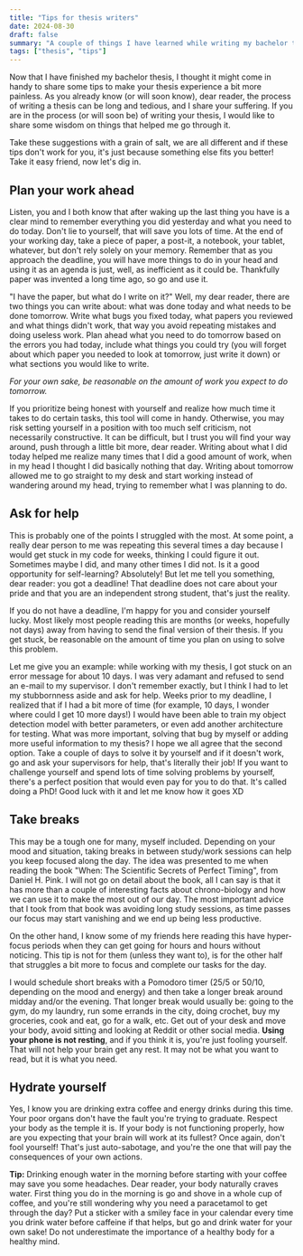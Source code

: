 ```yaml
---
title: "Tips for thesis writers"
date: 2024-08-30
draft: false
summary: "A couple of things I have learned while writing my bachelor thesis"
tags: ["thesis", "tips"]
---
```


Now that I have finished my bachelor thesis, I thought it might come in handy to share some tips to make your thesis experience a bit more painless. As you already know (or will soon know), dear reader, the process of writing a thesis can be long and tedious, and I share your suffering. If you are in the process (or will soon be) of writing your thesis, I would like to share some wisdom on things that helped me go through it. 

Take these suggestions with a grain of salt, we are all different and if these tips don't work for you, it's just because something else fits you better! Take it easy friend, now let's dig in.

## Plan your work ahead

Listen, you and I both know that after waking up the last thing you have is a clear mind to remember everything you did yesterday and what you need to do today. Don't lie to yourself, that will save you lots of time. At the end of your working day, take a piece of paper, a post-it, a notebook, your tablet, whatever, but don't rely solely on your memory. Remember that as you approach the deadline, you will have more things to do in your head and using it as an agenda is just, well, as inefficient as it could be. Thankfully paper was invented a long time ago, so go and use it.

"I have the paper, but what do I write on it?" Well, my dear reader, there are two things you can write about: what was done today and what needs to be done tomorrow. Write what bugs you fixed today, what papers you reviewed and what things didn't work, that way you avoid repeating mistakes and doing useless work. Plan ahead what you need to do tomorrow based on the errors you had today, include what things you could try (you will forget about which paper you needed to look at tomorrow, just write it down) or what sections you would like to write. 

<em>For your own sake, be reasonable on the amount of work you expect to do tomorrow. </em>

If you prioritize being honest with yourself and realize how much time it takes to do certain tasks, this tool will come in handy. Otherwise, you may risk setting yourself in a position with too much self criticism, not necessarily constructive. It can be difficult, but I trust you will find your way around, push through a little bit more, dear reader. Writing about what I did today helped me realize many times that I did a good amount of work, when in my head I thought I did basically nothing that day. Writing about tomorrow allowed me to go straight to my desk and start working instead of wandering around my head, trying to remember what I was planning to do.


## Ask for help

This is probably one of the points I struggled with the most. At some point, a really dear person to me was repeating this several times a day because I would get stuck in my code for weeks, thinking I could figure it out. Sometimes maybe I did, and many other times I did not. Is it a good opportunity for self-learning? Absolutely! But let me tell you something, dear reader: you got a deadline! That deadline does not care about your pride and that you are an independent strong student, that's just the reality.

If you do not have a deadline, I'm happy for you and consider yourself lucky. Most likely most people reading this are months (or weeks, hopefully not days) away from having to send the final version of their thesis. If you get stuck, be reasonable on the amount of time you plan on using to solve this problem. 

Let me give you an example: while working with my thesis, I got stuck on an error message for about 10 days. I was very adamant and refused to send an e-mail to my supervisor. I don't remember exactly, but I think I had to let my stubbornness aside and ask for help. Weeks prior to my deadline, I realized that if I had a bit more of time (for example, 10 days, I wonder where could I get 10 more days!) I would have been able to train my object detection model with better parameters, or even add another architecture for testing. What was more important, solving that bug by myself or adding more useful information to my thesis? I hope we all agree that the second option. Take a couple of days to solve it by yourself and if it doesn't work, go and ask your supervisors for help, that's literally their job! If you want to challenge yourself and spend lots of time solving problems by yourself, there's a perfect position that would even pay for you to do that. It's called doing a PhD! Good luck with it and let me know how it goes XD

## Take breaks

This may be a tough one for many, myself included. Depending on your mood and situation, taking breaks in between study/work sessions can help you keep focused along the day. The idea was presented to me when reading the book "When: The Scientific Secrets of Perfect Timing", from Daniel H. Pink. I will not go on detail about the book, all I can say is that it has more than a couple of interesting facts about chrono-biology and how we can use it to make the most out of our day. The most important advice that I took from that book was avoiding long study sessions, as time passes our focus may start vanishing and we end up being less productive. 

On the other hand, I know some of my friends here reading this have hyper-focus periods when they can get going for hours and hours without noticing. This tip is not for them (unless they want to), is for the other half that struggles a bit more to focus and complete our tasks for the day. 

I would schedule short breaks with a Pomodoro timer (25/5 or 50/10, depending on the mood and energy) and then take a longer break around midday and/or the evening. That longer break would usually be: going to the gym, do my laundry, run some errands in the city, doing crochet, buy my groceries, cook and eat, go for a walk, etc. Get out of your desk and move your body, avoid sitting and looking at Reddit or other social media. <strong>Using your phone is not resting</strong>, and if you think it is, you're just fooling yourself. That will not help your brain get any rest. It may not be what you want to read, but it is what you need. 

## Hydrate yourself

Yes, I know you are drinking extra coffee and energy drinks during this time. Your poor organs don't have the fault you're trying to graduate. Respect your body as the temple it is. If your body is not functioning properly, how are you expecting that your brain will work at its fullest? Once again, don't fool yourself! That's just auto-sabotage, and you're the one that will pay the consequences of your own actions.

<strong>Tip:</strong> Drinking enough water in the morning before starting with your coffee may save you some headaches. Dear reader, your body naturally craves water. First thing you do in the morning is go and shove in a whole cup of coffee, and you're still wondering why you need a paracetamol to get through the day? Put a sticker with a smiley face in your calendar every time you drink water before caffeine if that helps, but go and drink water for your own sake! Do not underestimate the importance of a healthy body for a healthy mind.